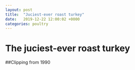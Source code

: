 ```yaml
---
layout: post
title:  "Juciest-ever roast turkey"
date:   2019-12-22 12:00:02 +0000
categories: poultry
---
```


# The juciest-ever roast turkey
##Clipping from 1990